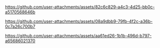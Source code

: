 


https://github.com/user-attachments/assets/82c6c829-a4c3-4d25-bb0c-a5170568646b




https://github.com/user-attachments/assets/08a9dbb9-79fb-4f2c-a36b-0c7a26c700b7



https://github.com/user-attachments/assets/aa61ed26-1b1b-496d-b797-a65686021370

